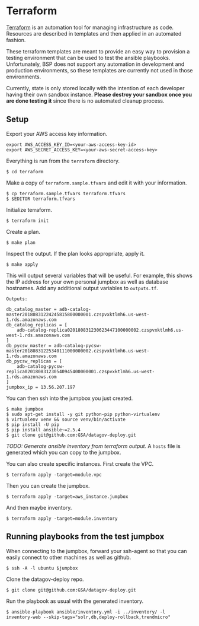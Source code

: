 # Terraform

[Terraform](https://www.terraform.io/) is an automation tool for managing
infrastructure as code. Resources are described in templates and then applied in
an automated fashion.

These terraform templates are meant to provide an easy way to provision
a testing environment that can be used to test the ansible playbooks.
Unfortunately, BSP does not support any automation in development and production
environments, so these templates are currently not used in those environments.

Currently, state is only stored locally with the intention of each developer
having their own sandbox instance. **Please destroy your sandbox once you are
done testing it** since there is no automated cleanup process.


## Setup

Export your AWS access key information.

```shell
export AWS_ACCESS_KEY_ID=<your-aws-access-key-id>
export AWS_SECRET_ACCESS_KEY=<your-aws-secret-access-key>
```

Everything is run from the `terraform` directory.

    $ cd terraform

Make a copy of `terraform.sample.tfvars` and edit it with your information.

    $ cp terraform.sample.tfvars terraform.tfvars
    $ $EDITOR terraform.tfvars

Initialize terraform.

    $ terraform init

Create a plan.

    $ make plan

Inspect the output. If the plan looks appropriate, apply it.

    $ make apply

This will output several variables that will be useful. For example, this shows
the IP address for your own personal jumpbox as well as database hostnames. Add
any additional output variables to `outputs.tf`.

```
Outputs:

db_catalog_master = adb-catalog-master20180831224245815800000001.czspvxktlmh6.us-west-1.rds.amazonaws.com
db_catalog_replicas = [
    adb-catalog-replica020180831230623447100000002.czspvxktlmh6.us-west-1.rds.amazonaws.com
]
db_pycsw_master = adb-catalog-pycsw-master20180831225340111000000002.czspvxktlmh6.us-west-1.rds.amazonaws.com
db_pycsw_replicas = [
    adb-catalog-pycsw-replica020180831230540945400000001.czspvxktlmh6.us-west-1.rds.amazonaws.com
]
jumpbox_ip = 13.56.207.197
```

You can then ssh into the jumpbox you just created.

    $ make jumpbox
    $ sudo apt-get install -y git python-pip python-virtualenv
    $ virtualenv venv && source venv/bin/activate
    $ pip install -U pip
    $ pip install ansible~=2.5.4
    $ git clone git@github.com:GSA/datagov-deploy.git

_TODO: Generate ansible inventory from terraform output._ A `hosts` file is
generated which you can copy to the jumpbox.

You can also create specific instances. First create the VPC.

    $ terraform apply -target=module.vpc

Then you can create the jumpbox.

    $ terraform apply -target=aws_instance.jumpbox

And then maybe inventory.

    $ terraform apply -target=module.inventory


## Running playbooks from the test jumpbox

When connecting to the jumpbox, forward your ssh-agent so that you can easily
connect to other machines as well as github.

    $ ssh -A -l ubuntu $jumpbox

Clone the datagov-deploy repo.

    $ git clone git@github.com:GSA/datagov-deploy.git

Run the playbook as usual with the generated inventory.

    $ ansible-playbook ansible/inventory.yml -i ../inventory/ -l inventory-web --skip-tags="solr,db,deploy-rollback,trendmicro"
